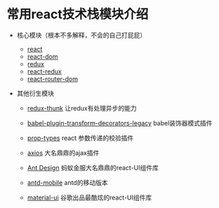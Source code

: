 #  常用react技术栈模块介绍

- 核心模块（根本不多解释，不会的自己打屁屁）
    - [react](https://github.com/facebook/react)
    - [react-dom](https://www.npmjs.com/package/react-dom)
    - [redux](https://github.com/reactjs/redux)
    - [react-redux](https://github.com/reactjs/react-redux)
    - [react-router-dom](https://www.npmjs.com/package/react-router-dom)
    
- 其他衍生模块
    - [redux-thunk](https://github.com/gaearon/redux-thunk)      让redux有处理异步的能力
    
    - [babel-plugin-transform-decorators-legacy](https://github.com/loganfsmyth/babel-plugin-transform-decorators-legacy)           babel装饰器模式插件
    
    - [prop-types](https://github.com/facebook/prop-types)       react 参数传递的校验插件
    
    - [axios](https://github.com/axios/axios)           大名鼎鼎的ajax插件
    
    - [Ant Design](https://github.com/ant-design/ant-design)    蚂蚁金服大名鼎鼎的react-UI组件库
    
    - [antd-mobile](https://github.com/ant-design/ant-design-mobile)        antd的移动版本
    
    - [material-ui](https://github.com/mui-org/material-ui)     谷歌出品最酷炫的react-UI组件库